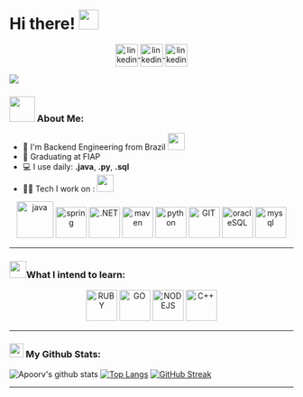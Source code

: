 # Hi there! <img src="https://github.com/TheDudeThatCode/TheDudeThatCode/blob/master/Assets/Hi.gif" width="35" />
<p align="center">
      <a href="https://www.linkedin.com/in/iveschiba/" target="blank">
            <img align="center" src="https://www.vectorlogo.zone/logos/linkedin/linkedin-icon.svg" alt="linkedin_link" height="40" width="40" />
      </a>
      <a href="https://www.instagram.com/ivess__/" target="blank">
            <img align="center" src="https://www.vectorlogo.zone/logos/instagram/instagram-icon.svg" alt="linkedin_link" height="40" width="40" />
      </a>
      <a href="https://twitter.com/IvesChiba" target="blank">
            <img align="center" src="https://www.vectorlogo.zone/logos/twitter/twitter-tile.svg" alt="linkedin_link" height="40" width="40" />
      </a>
</p>


![](https://camo.githubusercontent.com/992babdffd8c74a1502de375fbdf7e4d54773242/68747470733a2f2f6d656469612e67697068792e636f6d2f6d656469612f53576f536b4e36447854737a71494b4571762f67697068792e676966)

### <img src="https://github.com/TheDudeThatCode/TheDudeThatCode/blob/master/Assets/Developer.gif" width="45" /> About Me:
- 🏦 I'm Backend Engineering from Brazil 
      <img src="https://media.giphy.com/media/WUlplcMpOCEmTGBtBW/giphy.gif" width="30">
- 📝 Graduating at FIAP
- 💻 I use daily: **.java**, **.py**,  **.sql**
- 🧑‍💻 Tech I work on : <img src="https://cdn.dribbble.com/users/57484/screenshots/2071184/media/e65e8ed8f3c8e7c7ef3ed4bcb481f186.gif" width="30">
        

<p align="center">
      <img src="https://www.vectorlogo.zone/logos/java/java-icon.svg" alt="java" width="65" height="65"/> 
      <img src="https://www.vectorlogo.zone/logos/springio/springio-icon.svg" alt="spring" width="55" height="55"/>
      <img src="https://skillicons.dev/icons?i=dotnet" alt=".NET" width="55" height="55"/>
      <img src="https://www.vectorlogo.zone/logos/flutterio/flutterio-icon.svg" alt="maven" width="55" height="55"/>
      <img src="https://www.vectorlogo.zone/logos/python/python-icon.svg" alt="python" width="55" height="55"/>
      <img src="https://www.vectorlogo.zone/logos/git-scm/git-scm-icon.svg" alt="GIT" width="55" height="55"/> 
<!--       <img src="https://www.vectorlogo.zone/logos/kubernetes/kubernetes-icon.svg" alt="kubernetes" width="55" height="55"/>
      <img src="https://www.vectorlogo.zone/logos/microsoft_azure/microsoft_azure-icon.svg" alt="azure" width="55" height="55"/>
      <img src="https://www.vectorlogo.zone/logos/docker/docker-official.svg" alt="docker" width="60" height="50"/> -->
      <img src="https://www.vectorlogo.zone/logos/oracle/oracle-icon.svg" alt="oracleSQL" width="55" height="55"/> 
      <img src="https://www.vectorlogo.zone/logos/mysql/mysql-icon.svg" alt="mysql" width="55" height="55"/>
</p>

---
### <img src='https://upload.wikimedia.org/wikipedia/commons/e/e5/Brain_Food_-_Idil_Keysan_-_Wikimedia_Giphy_stickers_2019.gif' width='30'>What I intend to learn:

<p align="center">
      <img src="https://skillicons.dev/icons?i=ruby" alt="RUBY" width="55" height="55"/>
      <img src="https://skillicons.dev/icons?i=go" alt="GO" width="55" height="55"/>
      <img src="https://skillicons.dev/icons?i=nodejs" alt="NODEJS" width="55" height="55"/>
      <img src="https://skillicons.dev/icons?i=cpp" alt="C++" width="55" height="55"/>
</p>


---
### <img src='https://media1.giphy.com/media/du3J3cXyzhj75IOgvA/giphy.gif?cid=ecf05e47x2g034i9pzwtzzsd3xgg2w9nr94t4tflbbgo3008&rid=giphy.gif' width='25' /> My Github Stats:
![Apoorv's github stats](https://github-readme-stats.vercel.app/api?username=ivesjc&show_icons=true&title_color=ffc857&icon_color=8ac926&text_color=daf7dc&bg_color=151515&hide=issues&count_private=true&include_all_commits=true)
[![Top Langs](https://github-readme-stats.vercel.app/api/top-langs/?username=ivesjc&layout=compact&text_color=daf7dc&bg_color=151515&hide=css,html,php)](https://github.com/anuraghazra/github-readme-stats)
[![GitHub Streak](https://github-readme-streak-stats.herokuapp.com/?user=ivesjc&theme=dark)](https://git.io/streak-stats)

<!--START_SECTION:waka-->

<!--END_SECTION:waka-->

---

